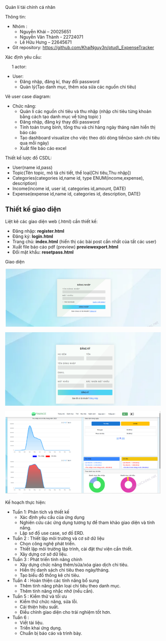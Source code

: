 ﻿Quản lí tài chính cá nhân

Thông tin: 

- Nhóm :
  - Nguyễn Khải – 20025651
  - Nguyễn Văn Thành - 22724071
  - Lê Hữu Hưng – 22645671
- Git repository: https://github.com/KhaiNguy3n/ptud\_ExpenseTracker

Xác định yêu cầu: 

`	`1 actor: 

- User:
  - Đăng nhập, đăng kí, thay đổi password
  - Quản lý(Tạo danh mục, thêm xóa sửa các nguồn chi tiêu)

Vẽ user case diagram: 

- Chức năng:
  - Quản lí các nguồn chi tiêu và thu nhập  (nhập chi tiêu từng khoản bằng cách tạo danh mục về từng topic )
  - Đăng nhập, đăng ký thay đổi password 
  - Tính toán trung bình, tổng thu và chi hàng ngày tháng năm hiển thị báo cáo
  - Tạo dashboard visualize cho việc theo dõi dòng tiền(so sánh chi tiêu qua mỗi ngày)
  - Xuất file báo cáo excel

Thiết kế lược đồ CSDL: 

- User(name id,pass)
- Topic(Tên topic, mô tả chi tiết, thể loại[Chi tiêu,Thu nhập])
- Categories(categories id,name id, type ENUM(income,expense), description)
- Income(income id, user id, categories id,amount, DATE)
- Expense(expense id,name id, categories id, description, DATE)
## Thiết kế giao diện
Liệt kê các giao diện web (.html) cần thiết kế:

- Đăng nhập: **register.html**
- Đăng ký: **login.html**
- Trang chủ: **index.html** (hiển thị các bài post cần nhất của tất các user)
- Xuất file báo cáo pdf (preview) **previewexport.html**
- Đổi mật khẩu: **resetpass.html**

Giao diện

![image](pic1.png)

![image](pic2.png)

![image](pic3.png)


Kế hoạch thực hiện:

- Tuần 1: Phân tích và thiết kế
  - Xác định yêu cầu của ứng dụng 
  - Nghiên cứu các ứng dụng tương tự để tham khảo giao diện và tính năng.
  - Lập sơ đồ use case, sơ đồ ERD.
- Tuần 2 : Thiết lập môi trường và cơ sở dữ liệu
  - Chọn công nghệ phát triển.
  - Thiết lập môi trường lập trình, cài đặt thư viện cần thiết.
  - Xây dựng cơ sở dữ liệu.
- Tuần 3 : Phát triển tính năng chính
  - Xây dựng chức năng thêm/sửa/xóa giao dịch chi tiêu.
  - Hiển thị danh sách chi tiêu theo ngày/tháng.
  - Tạo biểu đồ thống kê chi tiêu.
- Tuần 4 : Hoàn thiện các tính năng bổ sung
  - Thêm tính năng phân loại chi tiêu theo danh mục.
  - Thêm tính năng nhắc nhở (nếu cần).
- Tuần 5 : Kiểm thử và tối ưu
  - Kiểm thử chức năng, sửa lỗi.
  - Cải thiện hiệu suất.
  - Điều chỉnh giao diện cho trải nghiệm tốt hơn.
- Tuần 6 : 
  - Viết tài liệu.
  - Triển khai ứng dụng.
  - Chuẩn bị báo cáo và trình bày.
